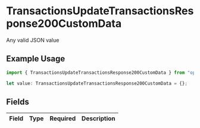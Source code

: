 # TransactionsUpdateTransactionsResponse200CustomData

Any valid JSON value

## Example Usage

```typescript
import { TransactionsUpdateTransactionsResponse200CustomData } from "open-billing/models/operations";

let value: TransactionsUpdateTransactionsResponse200CustomData = {};
```

## Fields

| Field       | Type        | Required    | Description |
| ----------- | ----------- | ----------- | ----------- |